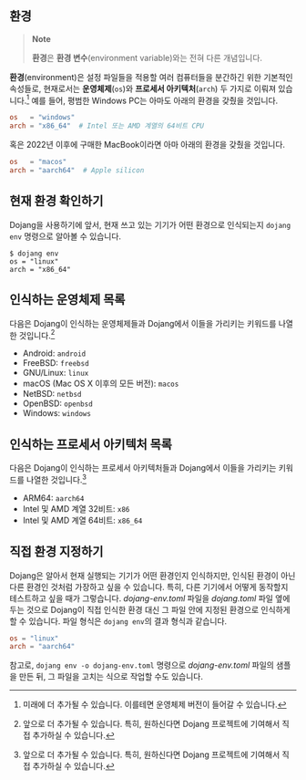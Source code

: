 환경
----

> **Note**  
>
> **환경**은 **환경 변수**(environment variable)와는 전혀 다른 개념입니다.

**환경**(environment)은 설정 파일들을 적용할 여러 컴퓨터들을 분간하긴 위한
기본적인 속성들로, 현재로서는 **운영체제**(`os`)와 **프로세서 아키텍처**(`arch`)
두 가지로 이뤄져 있습니다.[^1]  예를 들어, 평범한 Windows PC는 아마도 아래의
환경을 갖췄을 것입니다.

~~~~ toml
os   = "windows"
arch = "x86_64"  # Intel 또는 AMD 계열의 64비트 CPU
~~~~

혹은 2022년 이후에 구매한 MacBook이라면 아마 아래의 환경을 갖췄을 것입니다.

~~~~ toml
os   = "macos"
arch = "aarch64"  # Apple silicon
~~~~

[^1]: 미래에 더 추가될 수 있습니다. 이를테면 운영체제 버전이 들어갈 수 있습니다.


현재 환경 확인하기
------------------

Dojang을 사용하기에 앞서, 현재 쓰고 있는 기기가 어떤 환경으로 인식되는지
`dojang env` 명령으로 알아볼 수 있습니다.

~~~~ console
$ dojang env
os = "linux"
arch = "x86_64"
~~~~


인식하는 운영체제 목록
----------------------

다음은 Dojang이 인식하는 운영체제들과 Dojang에서 이들을 가리키는 키워드를 나열한
것입니다.[^2]

 -  Android: `android`
 -  FreeBSD: `freebsd`
 -  GNU/Linux: `linux`
 -  macOS (Mac OS X 이후의 모든 버전): `macos`
 -   NetBSD: `netbsd`
 -  OpenBSD: `openbsd`
 -  Windows: `windows`

[^2]: 앞으로 더 추가될 수 있습니다. 특히, 원하신다면 Dojang 프로젝트에 기여해서
직접 추가하실 수 있습니다.


인식하는 프로세서 아키텍처 목록
-------------------------------

다음은 Dojang이 인식하는 프로세서 아키텍처들과 Dojang에서 이들을 가리키는
키워드를 나열한 것입니다.[^2]

 -  ARM64: `aarch64`
 -  Intel 및 AMD 계열 32비트: `x86`
 -  Intel 및 AMD 계열 64비트: `x86_64`


직접 환경 지정하기
------------------

Dojang은 알아서 현재 실행되는 기기가 어떤 환경인지 인식하지만, 인식된 환경이
아닌 다른 환경인 것처럼 가장하고 싶을 수 있습니다.
특히, 다른 기기에서 어떻게 동작할지 테스트하고 싶을 때가 그렇습니다.
*dojang-env.toml* 파일을 *dojang.toml* 파일 옆에 두는 것으로 Dojang이 직접
인식한 환경 대신 그 파일 안에 지정된 환경으로 인식하게 할 수 있습니다.
파일 형식은 `dojang env`의 결과 형식과 같습니다.

~~~~ toml
os = "linux"
arch = "aarch64"
~~~~

참고로, `dojang env -o dojang-env.toml` 명령으로 *dojang-env.toml* 파일의
샘플을 만든 뒤, 그 파일을 고치는 식으로 작업할 수도 있습니다.
